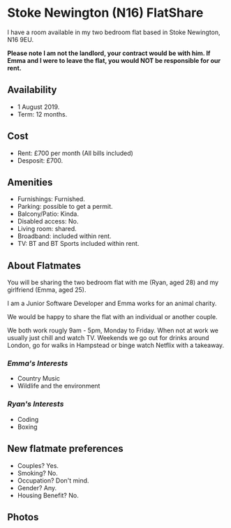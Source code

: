 # Stoke Newington (N16) FlatShare

I have a room available in my two bedroom flat based in Stoke Newington, N16 9EU. 

**Please note I am not the landlord, your contract would be with him. If Emma and I were to leave the flat, you would NOT be responsible for our rent.**


## Availability

* 1 August 2019.
* Term: 12 months.

## Cost 

* Rent: £700 per month (All bills included)
* Desposit: £700.


## Amenities

* Furnishings: Furnished.
* Parking: possible to get a permit.
* Balcony/Patio: Kinda.
* Disabled access: No.
* Living room: shared.
* Broadband: included within rent.
* TV: BT and BT Sports included within rent.

## About Flatmates

You will be sharing the two bedroom flat with me (Ryan, aged 28) and my girlfriend (Emma, aged 25). 

I am a Junior Software Developer and Emma works for an animal charity. 

We would be happy to share the flat with an individual or another couple. 

We both work rougly 9am - 5pm, Monday to Friday. When not at work we usually just chill and watch TV. Weekends we go out for drinks around London, go for walks in Hampstead or binge watch Netflix with a takeaway. 


### *Emma's Interests*

* Country Music
* Wildlife and the environment

### *Ryan's Interests*

* Coding
* Boxing

## New flatmate preferences

* Couples? Yes.
* Smoking? No. 
* Occupation? Don't mind. 
* Gender? Any. 
* Housing Benefit? No. 

## Photos


